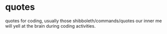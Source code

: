 quotes
======

quotes for coding, usually those shibboleth/commands/quotes our inner me will yell at the brain during coding activities.
